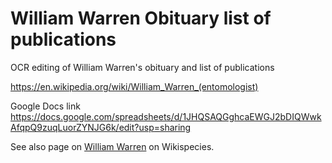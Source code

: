 # William Warren Obituary list of publications

OCR editing of William Warren's obituary and list of publications


https://en.wikipedia.org/wiki/William_Warren_(entomologist)

Google Docs link https://docs.google.com/spreadsheets/d/1JHQSAQGghcaEWGJ2bDIQWwkAfqpQ9zuqLuorZYNJG6k/edit?usp=sharing

See also page on [William Warren](https://species.wikimedia.org/wiki/William_Warren) on Wikispecies.